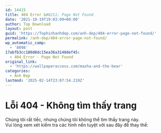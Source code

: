 ```yaml
---
id: 14415
title: 404 Error &#8211; Page Not Found
date: '2021-10-19T19:03:09+00:00'
author: Top Download
layout: post
guid: 'https://Tophinhanhdep.com/anh-dep/404-error-page-not-found/'
permalink: /anh-dep/404-error-page-not-found/
wp_automatic_camp:
  - '8098'
17abfb3cc180d8dc15ea36a3148def45:
  - 404 Error - Page Not Found
original_link:
  - 'https://wallpaperaccess.com/masha-and-the-bear'
categories:
  - Ảnh Đẹp
lastmod: '2025-02-14T23:07:54.219Z'
---
```

# Lỗi 404 - Không tìm thấy trang

Chúng tôi rất tiếc, nhưng chúng tôi không thể tìm thấy trang này.  
Vui lòng xem xét kiểm tra các hình nền tuyệt vời sau đây để thay thế:
